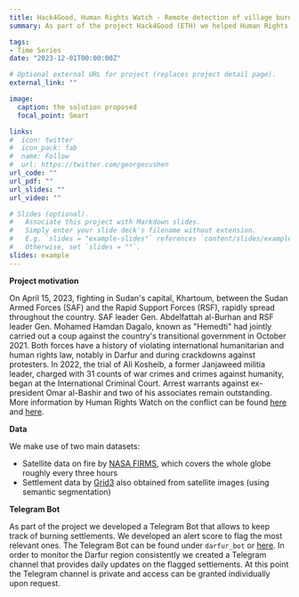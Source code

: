 ```yaml
---
title: Hack4Good, Human Rights Watch - Remote detection of village burnings in Darfur, Sudan
summary: As part of the project Hack4Good (ETH) we helped Human Rights Watch developing a software to detect and monitor active fires in Darfur, Sudan

tags:
- Time Series
date: "2023-12-01T00:00:00Z"

# Optional external URL for project (replaces project detail page).
external_link: ""

image:
  caption: the solution proposed
  focal_point: Smart

links:
#  icon: twitter
#  icon_pack: fab
#  name: Follow
#  url: https://twitter.com/georgecushen
url_code: ""
url_pdf: ""
url_slides: ""
url_video: ""

# Slides (optional).
#   Associate this project with Markdown slides.
#   Simply enter your slide deck's filename without extension.
#   E.g. `slides = "example-slides"` references `content/slides/example-slides.md`.
#   Otherwise, set `slides = ""`.
slides: example
---
```


**Project motivation**

On April 15, 2023, fighting in Sudan's capital, Khartoum, between the Sudan Armed Forces (SAF) and the Rapid Support Forces (RSF), rapidly spread throughout the country. 
SAF leader Gen. Abdelfattah al-Burhan and RSF leader Gen. 
Mohamed Hamdan Dagalo, known as "Hemedti" had jointly carried out a coup against the country's transitional government in October 2021. 
Both forces have a history of violating international humanitarian and human rights law, notably in Darfur and during crackdowns against protesters. 
In 2022, the trial of Ali Kosheib, a former Janjaweed militia leader, charged with 31 counts of war crimes and crimes against humanity, began at the International Criminal Court. 
Arrest warrants against ex-president Omar al-Bashir and two of his associates remain outstanding. 
More information by Human Rights Watch on the conflict can be found [here](https://www.hrw.org/news/2023/07/11/sudan-darfur-town-destroyed) and [here](https://www.hrw.org/news/2023/08/04/sudan-new-attacks-darfur).

**Data**

We make use of two main datasets: 
- Satellite data on fire by [NASA FIRMS](https://firms.modaps.eosdis.nasa.gov/), which covers the whole globe roughly every three hours
- Settlement data by [Grid3](https://data.grid3.org/datasets/GRID3::sudan-settlement-extents-version-02/about) also obtained from satellite images (using semantic segmentation) 

**Telegram Bot**

As part of the project we developed a Telegram Bot that allows to keep track of burning settlements.
We developed an alert score to flag the most relevant ones. 
The Telegram Bot can be found under `darfur_bot` or [here](https://web.telegram.org/k/#@darfur_bot).
In order to monitor the Darfur region consistently we created a Telegram channel that provides daily updates on the flagged settlements. 
At this point the Telegram channel is private and access can be granted individually upon request.
